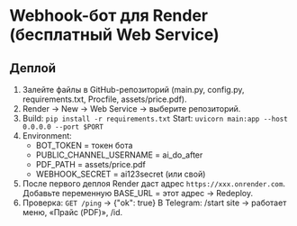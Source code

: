 
# Webhook-бот для Render (бесплатный Web Service)

## Деплой
1) Залейте файлы в GitHub-репозиторий (main.py, config.py, requirements.txt, Procfile, assets/price.pdf).
2) Render → New → Web Service → выберите репозиторий.
3) Build: `pip install -r requirements.txt`
   Start: `uvicorn main:app --host 0.0.0.0 --port $PORT`
4) Environment:
   - BOT_TOKEN = токен бота
   - PUBLIC_CHANNEL_USERNAME = ai_do_after
   - PDF_PATH = assets/price.pdf
   - WEBHOOK_SECRET = ai123secret (или свой)
5) После первого деплоя Render даст адрес `https://xxx.onrender.com`.
   Добавьте переменную BASE_URL = этот адрес → Redeploy.
6) Проверка: `GET /ping` → {"ok": true}
   В Telegram: /start site → работает меню, «Прайс (PDF)», /id.
